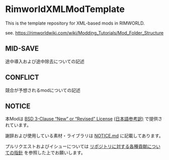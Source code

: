 # RimworldXMLModTemplate

This is the template repository for XML-based mods in RIMWORLD.

see. <https://rimworldwiki.com/wiki/Modding_Tutorials/Mod_Folder_Structure>

## MID-SAVE

途中導入および途中除去についての記述

## CONFLICT

競合が予想されるmodについての記述

## NOTICE

本Modは [BSD 3-Clause “New” or “Revised” License](LICENSE) [(日本語参考訳)](https://licenses.opensource.jp/BSD-3-Clause/BSD-3-Clause.html) で提供されています。

謝辞および使用している素材・ライブラリは [NOTICE.md](NOTICE.md) に記載してあります。

プルリクエストおよびイシューについては [リポジトリに対する各種貢献についての指針](https://github.com/piet-rian/.github/blob/main/CONTRIBUTING.md) を参照した上でお願いします。
